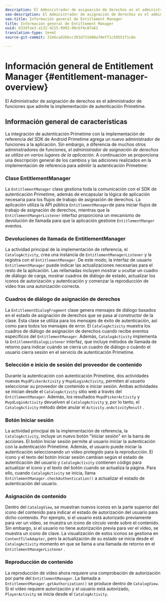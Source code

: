 ```yaml
---
description: El Administrador de asignación de derechos es el administrador de funciones que admite la implementación de autenticación Primetime.
seo-description: El Administrador de asignación de derechos es el administrador de funciones que admite la implementación de autenticación Primetime.
seo-title: Información general de Entitlement Manager
title: Información general de Entitlement Manager
uuid: b33dfae3-a132-4215-9992-80cbf4c87a61
translation-type: tm+mt
source-git-commit: 31b6cad26bcc393d731080a70eff1c59551f1c8e

---
```



# Información general de Entitlement Manager {#entitlement-manager-overview}

El Administrador de asignación de derechos es el administrador de funciones que admite la implementación de autenticación Primetime.

## Información general de características

La integración de autenticación Primetime con la implementación de referencia del SDK de Android Primetime agrega un nuevo administrador de funciones a la aplicación. Sin embargo, a diferencia de muchos otros administradores de funciones, *el administrador de asignación de derechos se utiliza en varios lugares de la aplicación*. A continuación se proporciona una descripción general de los cambios y las adiciones realizados en la implementación de referencia para admitir la autenticación Primetime:

### Clase EntitlementManager

La `EntitlementManager` clase gestiona toda la comunicación con el SDK de autenticación Primetime, además de encapsular la lógica de aplicación necesaria para los flujos de trabajo de asignación de derechos. La aplicación utiliza la API pública `EntitlementManager`de para iniciar flujos de trabajo de asignación de derechos, mientras que la `EntitlementMangerListener` interfaz proporciona un mecanismo de devolución de llamada para que la aplicación gestione `EntitlementManger` eventos.

### Devoluciones de llamada de EntitlementManager

La actividad principal de la implementación de referencia, el `CatalogActivity`, crea una instancia de `EntitlementManagerListener` y la registra con el `EntitlementManager`. De este modo, la interfaz de usuario `EntitlementManager` puede indicar las actualizaciones necesarias para el resto de la aplicación. Las rellamadas incluyen mostrar u ocultar un cuadro de diálogo de carga, mostrar cuadros de diálogo de estado, actualizar los iconos de autorización y autenticación y comenzar la reproducción de vídeo tras una autorización correcta.

### Cuadros de diálogo de asignación de derechos

La `EntitlementDialogFragment` clase genera mensajes de diálogo basados en el estado de asignación de derechos que se pasa al constructor de la clase. Esta clase se utiliza para los mensajes de éxito de autenticación, así como para todos los mensajes de error. El `CatalogActivity` muestra los cuadros de diálogo de asignación de derechos cuando recibe eventos específicos del `EntitlementManager`. Además, `CatalogActivity` implementa la `EntitlementDialogListener` interfaz, que incluye métodos de llamada de retorno para indicar cuándo se cierra un cuadro de diálogo o cuándo el usuario cierra sesión en el servicio de autenticación Primetime.

### Selección e inicio de sesión del proveedor de contenido

Durante la autenticación con autenticación Primetime, dos actividades nuevas `MvpdPickerActivity` y `MvpdLoginActivity`, permiten al usuario seleccionar su proveedor de contenido e iniciar sesión. Ambas actividades se inician desde el `CatalogActivity` sitio web a través del `EntitlementManager`. Además, los resultados `MvpdPickerActivity` y `MvpdLoginActivity` devuelven al `CatalogActivity` y, por lo tanto, el `CatalogActivity` método debe anular el `Activity.onActivityResult` .

### Botón Iniciar sesión

La actividad principal de la implementación de referencia, la `CatalogActivity`, incluye un nuevo botón &quot;Iniciar sesión&quot; en la barra de acciones. El botón Iniciar sesión permite al usuario iniciar la autenticación con la autenticación Primetime. Además, el usuario puede iniciar la autenticación seleccionando un vídeo protegido para la reproducción. El icono y el texto del botón Iniciar sesión cambian según el estado de autenticación del usuario y `CatalogActivity` contienen código para actualizar el icono y el texto del botón cuando se actualiza la página. Para ello, cuando `CatalogActivity` se inicia, llama `EntitlementManager.checkAuthentication()` a actualizar el estado de autenticación del usuario.

### Asignación de contenido

Dentro del `CatalogView`, se muestran nuevos iconos en la parte superior del icono del contenido para indicar el estado de autorización del usuario para dicho contenido. Por ejemplo, si el usuario está autorizado previamente para ver un vídeo, se muestra un icono de círculo verde sobre el contenido. Sin embargo, si el usuario no tiene autorización previa para ver el vídeo, se muestra un icono de clave. La visualización de estos iconos se gestiona en `ContentTileAdapter`, pero la actualización de su estado se inicia desde el `CatalogActivity` momento en que se llama a una llamada de retorno en el `EntitlementManagerListener` .

### Reproducción de contenido

La reproducción de vídeo ahora requiere una comprobación de autorización por parte del `EntitlementManager`. La llamada a `EntitlementManager.getAuthorization()` se produce dentro de `CatalogView`. Si el vídeo requiere autorización y el usuario está autorizado, `PlayerActivity` se inicia desde el `CatalogActivity`.

